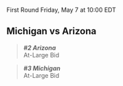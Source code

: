 First Round
Friday, May 7 at 10:00 EDT
## Michigan vs Arizona

> ***#2 Arizona***  
> At-Large Bid

> ***#3 Michigan***  
> At-Large Bid